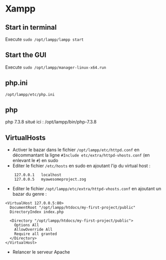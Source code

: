 # Xampp

## Start in terminal

Execute `sudo /opt/lampp/lampp start`

## Start the GUI

Execute `sudo /opt/lampp/manager-linux-x64.run`

## php.ini

`/opt/lampp/etc/php.ini`

## php

php 7.3.8 situé ici : /opt/lampp/bin/php-7.3.8

## VirtualHosts

* Activer le bazar dans le fichier `/opt/lampp/etc/httpd.conf` en décommantant la ligne `#Include etc/extra/httpd-vhosts.conf` (en enlevant le `#`) en sudo
* Editer le fichier `/etc/hosts` en sudo en ajoutant l'ip du virtual host :
```
    127.0.0.1	localhost
    127.0.0.5	myawesomeproject.zog
```
* Editer le fichier `/opt/lampp/etc/extra/httpd-vhosts.conf` en ajoutant un bazar du genre :
```
<VirtualHost 127.0.0.5:80>
  DocumentRoot "/opt/lampp/htdocs/my-first-project/public"
  DirectoryIndex index.php

  <Directory "/opt/lampp/htdocs/my-first-project/public">
	Options All
	AllowOverride All
	Require all granted
  </Directory>
</VirtualHost>
```
* Relancer le serveur Apache
